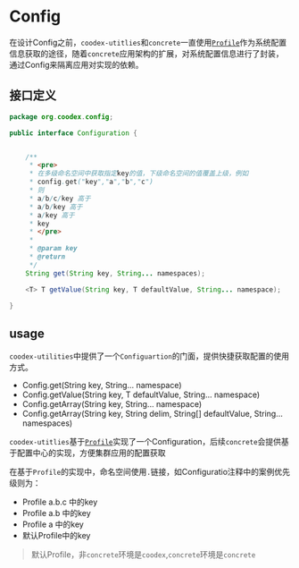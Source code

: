 # Config

在设计Config之前，`coodex-utitlies`和`concrete`一直使用[`Profile`](org.coodex.util.Profile.md)作为系统配置信息获取的途径，随着`concrete`应用架构的扩展，对系统配置信息进行了封装，通过Config来隔离应用对实现的依赖。

## 接口定义

```java
package org.coodex.config;

public interface Configuration {


    /**
     * <pre>
     * 在多级命名空间中获取指定key的值，下级命名空间的值覆盖上级，例如
     * config.get("key","a","b","c")
     * 则
     * a/b/c/key 高于
     * a/b/key 高于
     * a/key 高于
     * key
     * </pre>
     *
     * @param key
     * @return
     */
    String get(String key, String... namespaces);

    <T> T getValue(String key, T defaultValue, String... namespace);

}
```

## usage

`coodex-utilities`中提供了一个`Configuartion`的门面，提供快捷获取配置的使用方式。

- Config.get(String key, String... namespace)
- Config.getValue(String key, T defaultValue, String... namespace)
- Config.getArray(String key, String... namespace)
- Config.getArray(String key, String delim, String[] defaultValue, String... namespaces)

`coodex-utitlies`基于[`Profile`](org.coodex.util.Profile.md)实现了一个Configuration，后续`concrete`会提供基于配置中心的实现，方便集群应用的配置获取

在基于`Profile`的实现中，命名空间使用`.`链接，如Configuratio注释中的案例优先级则为：

- Profile a.b.c 中的key
- Profile a.b 中的key
- Profile a 中的key
- 默认Profile中的key

> 默认Profile，非`concrete`环境是`coodex`,`concrete`环境是`concrete`
